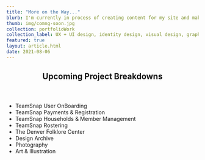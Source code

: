 ```yaml
---
title: "More on the Way..."
blurb: I'm currently in process of creating content for my site and making design updates, going through years of projects to give in depth breakdowns of problems, process and outcomes. For now please enjoy some more from my past. Cheers!
thumb: img/comng-soon.jpg
collection: portfolioWork
collection_label: UX + UI design, identity design, visual design, graphic design, a little art, and a touch of photography
featured: true
layout: article.html
date: 2021-08-06
---
```


<section class="Article-section u-padBottomXl">

<header>

<h2 class="Section-title">Upcoming Project Breakdowns</h2>

</header>

* TeamSnap User OnBoarding
* TeamSnap Payments & Registration
* TeamSnap Households & Member Management
* TeamSnap Rostering
* The Denver Folklore Center
* Design Archive
* Photography
* Art & Illustration

</section>
